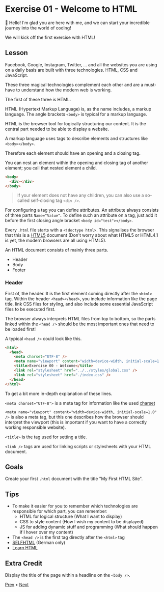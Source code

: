 # Exercise 01 - Welcome to HTML

👋 Hello!
I'm glad you are here with me, and we can start your incredible journey into the world of coding!

We will kick off the first exercise with HTML!

## Lesson

Facebook, Google, Instagram, Twitter, ... and all the websites you are using on a daily basis are built with three technologies. HTML, CSS and JavaScript.

These three magical technologies complement each other and are a must-have to understand how the modern web is working.

The first of these three is HTML.

HTML (Hypertext Markup Language) is, as the name includes, a markup language. The angle brackets `<body>` is typical for a markup language.

HTML is the browser tool for logically structuring our content.
It is the central part needed to be able to display a website.

A markup language uses tags to describe elements and structures like `<body></body>`.

Therefore each element should have an opening and a closing tag.

You can nest an element within the opening and closing tag of another element; you call that nested element a child.

```html
<body>
  <div></div>
</body>
```

> If your element does not have any children, you can also use a so-called self-closing tag `<div />`.

For configuring a tag you can define attributes. An attribute always consists of three parts `Name="Value"`. To define such an attribute on a tag, just add it before the first closing angle bracket `<body id="test"></body>`.

Every `.html` file starts with a `<!doctype html>`. This signalises the browser that this is a [HTML5](https://developer.mozilla.org/en-US/docs/Web/Guide/HTML/HTML5) document (Don't worry about what HTML5 or HTML4.1 is yet, the modern browsers are all using HTML5).

An HTML document consists of mainly three parts.

- Header
- Body
- Footer

### Header

First of, the header. It is the first element coming directly after the `<html>` tag.
Within the header `<head></head>`, you include information like the page title, link CSS files for styling, and also include some essential JavaScript files to be executed first.

The browser always interprets HTML files from top to bottom, so the parts linked within the `<head />` should be the most important ones that need to be loaded first!

A typical `<head />` could look like this.

```html
<html>
  <head>
    <meta charset="UTF-8" />
    <meta name="viewport" content="width=device-width, initial-scale=1.0" />
    <title>Exercise 00 - Welcome</title>
    <link rel="stylesheet" href="../../styles/global.css" />
    <link rel="stylesheet" href="./index.css" />
  </head>
</html>
```

To get a bit more in-depth explanation of these lines.

`<meta charset="UTF-8">` is a meta tag for information like the used [charset](https://www.w3schools.com/html/html_charset.asp)

`<meta name="viewport" content="width=device-width, initial-scale=1.0" />` is also a meta tag, but this one describes how the browser should interpret the viewport (this is important if you want to have a correctly working responsible website).

`<title>` is the tag used for setting a title.

`<link />` tags are used for linking scripts or stylesheets with your HTML document.

## Goals

Create your first `.html` document with the title "My First HTML Site".

## Tips

- To make it easier for you to remember which technologies are responsible for which part, you can remember:
  - HTML for logical structure (What I want to display)
  - CSS to style content (How I wish my content to be displayed)
  - JS for adding dynamic stuff and programming (What should happen if I hover over my content)
- The `<head />` is the first tag directly after the `<html>` tag
- [SELFHTML](https://wiki.selfhtml.org/) (German only)
- [Learn HTML](https://developer.mozilla.org/en-US/docs/Learn/HTML)

## Extra Credit

Display the title of the page within a headline on the `<body />`.

[Prev](../00/README.md) • [Next](../02/README.md)
